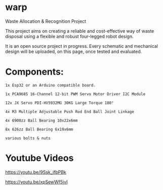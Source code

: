 # warp
Waste Allocation &amp; Recognition Project

This project aims on creating a reliable and cost-effective way of waste disposal using a flexible and robust four-legged robot design.

It is an open source project in progress. Every schematic and mechanical design will be uploaded, on this page, once tested and evaluated.

# Components:

    1x Esp32 or an Arduino compatible board.

    1x PCA9685 16-Channel 12-bit PWM Servo Motor Driver I2C Module

    12x JX Servo PDI-HV5932MG 30KG Large Torque 180°

    4x M3 Multiple Adjustable Push Rod End Ball Joint Linkage

    4x 6900zz Ball Bearing 10x22x6mm

    8x 626zz Ball Bearing 6x19x6mm

    various bolts & nuts


# Youtube Videos
   https://youtu.be/9Ssk_ifbPBk

   https://youtu.be/xpSewWf5jvI

